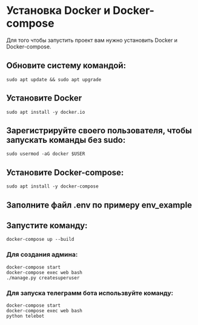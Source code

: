 # Установка Docker и Docker-compose

Для того чтобы запустить проект вам нужно установить Docker и Docker-compose.

## Обновите систему командой:

```
sudo apt update && sudo apt upgrade
```

## Установите Docker

```
sudo apt install -y docker.io
```

## Зарегистрируйте своего пользователя, чтобы запускать команды без sudo:

```
sudo usermod -aG docker $USER
```

## Установите Docker-compose:

```
sudo apt install -y docker-compose
```

## Заполните файл .env по примеру env_example


## Запустите команду: 

```
docker-compose up --build
```



### Для создания админа:

```
docker-compose start
docker-compose exec web bash
./manage.py createsuperuser
```

### Для запуска телеграмм бота использвуйте команду:

```
docker-compose start
docker-compose exec web bash
python telebot
```
